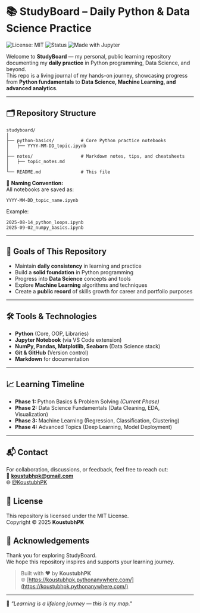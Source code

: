 # 📚 StudyBoard – Daily Python & Data Science Practice

![License: MIT](https://img.shields.io/badge/License-MIT-blue.svg)
![Status](https://img.shields.io/badge/Status-Active-brightgreen)
![Made with Jupyter](https://img.shields.io/badge/Made%20with-Jupyter-orange)

Welcome to **StudyBoard** — my personal, public learning repository documenting my **daily practice** in Python programming, Data Science, and beyond.  
This repo is a living journal of my hands-on journey, showcasing progress from **Python fundamentals** to **Data Science, Machine Learning, and advanced analytics**.

---

## 🗂 Repository Structure

```
studyboard/
│
├── python-basics/          # Core Python practice notebooks
│   ├── YYYY-MM-DD_topic.ipynb
│
├── notes/                  # Markdown notes, tips, and cheatsheets
│   ├── topic_notes.md
│
└── README.md               # This file
```

📌 **Naming Convention:**  
All notebooks are saved as:
```
YYYY-MM-DD_topic_name.ipynb
```
Example:
```
2025-08-14_python_loops.ipynb
2025-09-02_numpy_basics.ipynb
```

---

## 🎯 Goals of This Repository

- Maintain **daily consistency** in learning and practice
- Build a **solid foundation** in Python programming
- Progress into **Data Science** concepts and tools
- Explore **Machine Learning** algorithms and techniques
- Create a **public record** of skills growth for career and portfolio purposes

---

## 🛠 Tools & Technologies

- **Python** (Core, OOP, Libraries)
- **Jupyter Notebook** (via VS Code extension)
- **NumPy, Pandas, Matplotlib, Seaborn** (Data Science stack)
- **Git & GitHub** (Version control)
- **Markdown** for documentation

---

## 📈 Learning Timeline

- **Phase 1:** Python Basics & Problem Solving *(Current Phase)*
- **Phase 2:** Data Science Fundamentals (Data Cleaning, EDA, Visualization)
- **Phase 3:** Machine Learning (Regression, Classification, Clustering)
- **Phase 4:** Advanced Topics (Deep Learning, Model Deployment)

---

## 📬 Contact
For collaboration, discussions, or feedback, feel free to reach out:  
📧 **koustubhpk@gmail.com**  
🌐 [@KoustubhPK](https://koustubhpk.pythonanywhere.com/)

## 📜 License
This repository is licensed under the MIT License.  
Copyright © 2025 **KoustubhPK**

## 🤝 Acknowledgements
Thank you for exploring StudyBoard.  
We hope this repository inspires and supports your learning journey.

> Built with ❤️ by **KoustubhPK**  
> 🌐 [https://koustubhpk.pythonanywhere.com/](https://koustubhpk.pythonanywhere.com/)

---
🚀 *"Learning is a lifelong journey — this is my map."*
